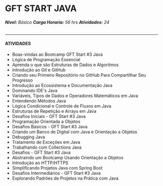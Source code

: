 #  GFT START JAVA 

###### **Nível:** Básico                         **Carga Horaria:** 56 hrs                             **Atividades:** 24 

_______________________

#### ATIVIDADES

- Boas-vindas ao Bootcamp GFT Start #3 Java
- Lógica de Programação Essencial
- Aprenda o que são Estruturas de Dados e Algoritmos
- Introdução ao Git e GitHub
- Criando seu Primeiro Repositório no GitHub Para Compartilhar Seu Progresso
- Introdução ao Ecossistema e Documentação Java
- Dominando IDE's Java
- Variáveis, Tipos de Dados e Operadores Matemáticos em Java
- Entendendo Métodos Java
- Lógica Condicional e Controle de Fluxos em Java
- Estruturas de Repetição e Arrays em Java
- Desafios Iniciais - GFT Start #3 Java
- Programação Orientada a Objetos
- Desafios Básicos - GFT Start #3 Java
- Criando um Banco de Digital com Java e Orientação a Objetos
- Debugging Java
- Tratamento de Exceções em Java
- Trabalhando com Collections Java
- Desafios - GFT Start #3 Java
- Abstraindo um Bootcamp Usando Orientação a Objetos
- Introdução ao HTTP/HTTPS
- Simplificando Projetos Java com Spring Boot
- Desafios Intermediários - GFT Start #3 Java
- Explorando Padrões de Projetos na Prática com Java

